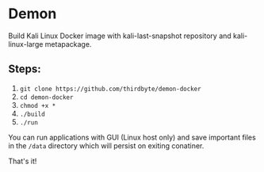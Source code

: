# Demon
Build Kali Linux Docker image with kali-last-snapshot repository and kali-linux-large metapackage.

## Steps:
1. `git clone https://github.com/thirdbyte/demon-docker`
2. `cd demon-docker`
3. `chmod +x *`
4. `./build`
5. `./run`

You can run applications with GUI (Linux host only) and save important files in the `/data` directory which will persist on exiting conatiner.

That's it!
